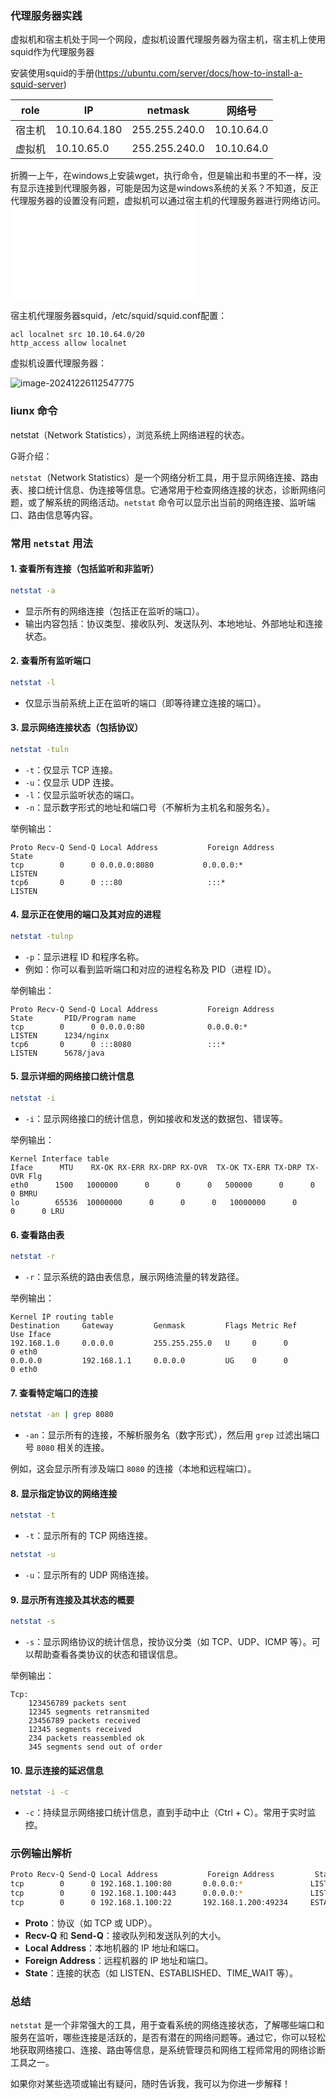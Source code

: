### 代理服务器实践

虚拟机和宿主机处于同一个网段，虚拟机设置代理服务器为宿主机，宿主机上使用squid作为代理服务器

安装使用squid的手册(https://ubuntu.com/server/docs/how-to-install-a-squid-server)

| role   | IP           | netmask       | 网络号     |
| ------ | ------------ | ------------- | ---------- |
| 宿主机 | 10.10.64.180 | 255.255.240.0 | 10.10.64.0 |
| 虚拟机 | 10.10.65.0   | 255.255.240.0 | 10.10.64.0 |

折腾一上午，在windows上安装wget，执行命令，但是输出和书里的不一样，没有显示连接到代理服务器，可能是因为这是windows系统的关系？不知道，反正代理服务器的设置没有问题，虚拟机可以通过宿主机的代理服务器进行网络访问。![image-20241226112013984](/home/xs/basic_skill/computer-network/ideas/imgs/agentServer.md)

宿主机代理服务器squid，/etc/squid/squid.conf配置：

```shell
acl localnet src 10.10.64.0/20
http_access allow localnet
```

虚拟机设置代理服务器：

![image-20241226112547775](/home/xs/basic_skill/computer-network/ideas/imgs/image-20241226112547775.png)

### liunx 命令

netstat（Network Statistics），浏览系统上网络进程的状态。

G哥介绍：

`netstat`（Network Statistics）是一个网络分析工具，用于显示网络连接、路由表、接口统计信息、伪连接等信息。它通常用于检查网络连接的状态，诊断网络问题，或了解系统的网络活动。`netstat` 命令可以显示出当前的网络连接、监听端口、路由信息等内容。

### 常用 `netstat` 用法

#### 1. **查看所有连接（包括监听和非监听）**

```bash
netstat -a
```

- 显示所有的网络连接（包括正在监听的端口）。
- 输出内容包括：协议类型、接收队列、发送队列、本地地址、外部地址和连接状态。

#### 2. **查看所有监听端口**

```bash
netstat -l
```

- 仅显示当前系统上正在监听的端口（即等待建立连接的端口）。

#### 3. **显示网络连接状态（包括协议）**

```bash
netstat -tuln
```

- `-t`：仅显示 TCP 连接。
- `-u`：仅显示 UDP 连接。
- `-l`：仅显示监听状态的端口。
- `-n`：显示数字形式的地址和端口号（不解析为主机名和服务名）。

举例输出：

```
Proto Recv-Q Send-Q Local Address           Foreign Address         State
tcp        0      0 0.0.0.0:8080           0.0.0.0:*               LISTEN
tcp6       0      0 :::80                   :::*                    LISTEN
```

#### 4. **显示正在使用的端口及其对应的进程**

```bash
netstat -tulnp
```

- `-p`：显示进程 ID 和程序名称。
- 例如：你可以看到监听端口和对应的进程名称及 PID（进程 ID）。

举例输出：

```
Proto Recv-Q Send-Q Local Address           Foreign Address         State       PID/Program name
tcp        0      0 0.0.0.0:80              0.0.0.0:*               LISTEN      1234/nginx
tcp6       0      0 :::8080                 :::*                    LISTEN      5678/java
```

#### 5. **显示详细的网络接口统计信息**

```bash
netstat -i
```

- `-i`：显示网络接口的统计信息，例如接收和发送的数据包、错误等。

举例输出：

```
Kernel Interface table
Iface      MTU    RX-OK RX-ERR RX-DRP RX-OVR  TX-OK TX-ERR TX-DRP TX-OVR Flg
eth0      1500   1000000      0      0      0   500000      0      0      0 BMRU
lo        65536  10000000      0      0      0   10000000      0      0      0 LRU
```

#### 6. **查看路由表**

```bash
netstat -r
```

- `-r`：显示系统的路由表信息，展示网络流量的转发路径。

举例输出：

```
Kernel IP routing table
Destination     Gateway         Genmask         Flags Metric Ref    Use Iface
192.168.1.0     0.0.0.0         255.255.255.0   U     0      0        0 eth0
0.0.0.0         192.168.1.1     0.0.0.0         UG    0      0        0 eth0
```

#### 7. **查看特定端口的连接**

```bash
netstat -an | grep 8080
```

- `-an`：显示所有的连接，不解析服务名（数字形式），然后用 `grep` 过滤出端口号 `8080` 相关的连接。

例如，这会显示所有涉及端口 `8080` 的连接（本地和远程端口）。

#### 8. **显示指定协议的网络连接**

```bash
netstat -t
```

- `-t`：显示所有的 TCP 网络连接。

```bash
netstat -u
```

- `-u`：显示所有的 UDP 网络连接。

#### 9. **显示所有连接及其状态的概要**

```bash
netstat -s
```

- `-s`：显示网络协议的统计信息，按协议分类（如 TCP、UDP、ICMP 等）。可以帮助查看各类协议的状态和错误信息。

举例输出：

```
Tcp:
    123456789 packets sent
    12345 segments retransmited
    23456789 packets received
    12345 segments received
    234 packets reassembled ok
    345 segments send out of order
```

#### 10. **显示连接的延迟信息**

```bash
netstat -i -c
```

- `-c`：持续显示网络接口统计信息，直到手动中止（Ctrl + C）。常用于实时监控。

### 示例输出解析

```bash
Proto Recv-Q Send-Q Local Address           Foreign Address         State
tcp        0      0 192.168.1.100:80       0.0.0.0:*               LISTEN
tcp        0      0 192.168.1.100:443      0.0.0.0:*               LISTEN
tcp        0      0 192.168.1.100:22       192.168.1.200:49234     ESTABLISHED
```

- **Proto**：协议（如 TCP 或 UDP）。
- **Recv-Q** 和 **Send-Q**：接收队列和发送队列的大小。
- **Local Address**：本地机器的 IP 地址和端口。
- **Foreign Address**：远程机器的 IP 地址和端口。
- **State**：连接的状态（如 LISTEN、ESTABLISHED、TIME_WAIT 等）。

### 总结

`netstat` 是一个非常强大的工具，用于查看系统的网络连接状态，了解哪些端口和服务在监听，哪些连接是活跃的，是否有潜在的网络问题等。通过它，你可以轻松地获取网络接口、连接、路由等信息，是系统管理员和网络工程师常用的网络诊断工具之一。

如果你对某些选项或输出有疑问，随时告诉我，我可以为你进一步解释！